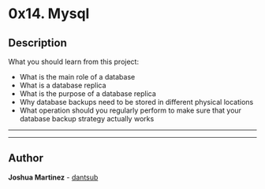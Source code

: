 # 0x14. Mysql

## Description

What you should learn from this project:

* What is the main role of a database
* What is a database replica
* What is the purpose of a database replica
* Why database backups need to be stored in different physical locations
* What operation should you regularly perform to make sure that your database backup strategy actually works

---
---

## Author

**Joshua Martinez** - [dantsub](https://github.com/dantsub)
